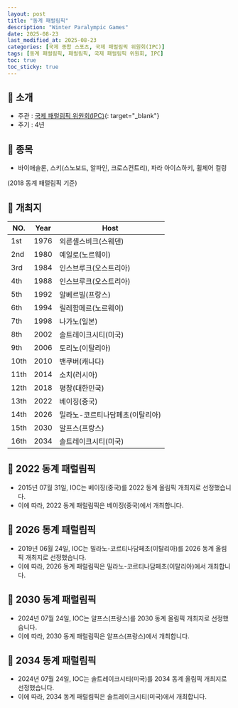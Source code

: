 ```yaml
---
layout: post
title: "동계 패럴림픽"
description: "Winter Paralympic Games"
date: 2025-08-23
last_modified_at: 2025-08-23
categories: [국제 종합 스포츠, 국제 패럴림픽 위원회(IPC)]
tags: [동계 패럴림픽, 패럴림픽, 국제 패럴림픽 위원회, IPC]
toc: true
toc_sticky: true
---
```

## 📜 소개
* 주관 : [국제 패럴림픽 위원회(IPC)](https://www.paralympic.org/){: target="_blank"}
* 주기 : 4년

## 📜 종목
* 바이애슬론, 스키(스노보드, 알파인, 크로스컨트리), 파라 아이스하키, 휠체어 컬링

(2018 동계 패럴림픽 기준)

## 📜 개최지

<html>
    <head>
        <meta charset="UTF-8">
    </head>
    <body>
        <table>
            <thead>
                <tr class="header-row">
                    <th class="col-no">NO.</th>
                    <th class="col-year">Year</th>
                    <th class="col-host">Host</th>
                </tr>
            </thead>
            <tbody>
                <tr>
                    <td>1st</td>
                    <td>1976</td>
                    <td>외른셸스비크(스웨덴)</td>
                </tr>
                <tr>
                    <td>2nd</td>
                    <td>1980</td>
                    <td>예일로(노르웨이)</td>
                </tr>
                <tr>
                    <td>3rd</td>
                    <td>1984</td>
                    <td>인스브루크(오스트리아)</td>
                </tr>
                <tr>
                    <td>4th</td>
                    <td>1988</td>
                    <td>인스브루크(오스트리아)</td>
                </tr>
                <tr>
                    <td>5th</td>
                    <td>1992</td>
                    <td>알베르빌(프랑스)</td>
                </tr>
                <tr>
                    <td>6th</td>
                    <td>1994</td>
                    <td>릴레함메르(노르웨이)</td>
                </tr>
                <tr>
                    <td>7th</td>
                    <td>1998</td>
                    <td>나가노(일본)</td>
                </tr>
                <tr>
                    <td>8th</td>
                    <td>2002</td>
                    <td>솔트레이크시티(미국)</td>
                </tr>
                <tr>
                    <td>9th</td>
                    <td>2006</td>
                    <td>토리노(이탈리아)</td>
                </tr>
                <tr>
                    <td>10th</td>
                    <td>2010</td>
                    <td>밴쿠버(캐나다)</td>
                </tr>
                <tr>
                    <td>11th</td>
                    <td>2014</td>
                    <td>소치(러시아)</td>
                </tr>
                <tr class="korea-host-bg">
                    <td><span class="korea-host">12th</span></td>
                    <td><span class="korea-host">2018</span></td>
                    <td><span class="korea-host">평창(대한민국)</span></td>
                </tr>
                <tr>
                    <td>13th</td>
                    <td>2022</td>
                    <td>베이징(중국)</td>
                </tr>
                <tr>
                    <td>14th</td>
                    <td>2026</td>
                    <td>밀라노-코르티나담페초(이탈리아)</td>
                </tr>
                <tr>
                    <td>15th</td>
                    <td>2030</td>
                    <td>알프스(프랑스)</td>
                </tr>
                <tr>
                    <td>16th</td>
                    <td>2034</td>
                    <td>솔트레이크시티(미국)</td>
                </tr>
            </tbody>
        </table>
    </body>
</html>

## 📜 2022 동계 패럴림픽
* 2015년 07월 31일, IOC는 <span class="foreign-host">베이징(중국)</span>를 2022 동계 올림픽 개최지로 선정했습니다.
* 이에 따라, 2022 동계 패럴림픽은 <span class="foreign-host">베이징(중국)</span>에서 개최합니다.

## 📜 2026 동계 패럴림픽
* 2019년 06월 24일, IOC는 <span class="foreign-host">밀라노-코르티나담페초(이탈리아)</span>를 2026 동계 올림픽 개최지로 선정했습니다.
* 이에 따라, 2026 동계 패럴림픽은 <span class="foreign-host">밀라노-코르티나담페초(이탈리아)</span>에서 개최합니다.

## 📜 2030 동계 패럴림픽
* 2024년 07월 24일, IOC는 <span class="foreign-host">알프스(프랑스)</span>를 2030 동계 올림픽 개최지로 선정했습니다.
* 이에 따라, 2030 동계 패럴림픽은 <span class="foreign-host">알프스(프랑스)</span>에서 개최합니다.

## 📜 2034 동계 패럴림픽
* 2024년 07월 24일, IOC는 <span class="foreign-host">솔트레이크시티(미국)</span>를 2034 동계 올림픽 개최지로 선정했습니다.
* 이에 따라, 2034 동계 패럴림픽은 <span class="foreign-host">솔트레이크시티(미국)</span>에서 개최합니다.
